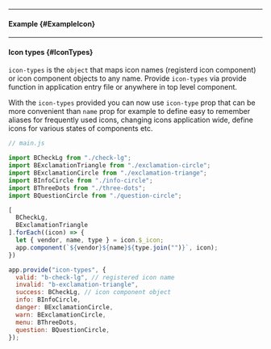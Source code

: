 ___

#### Example {#ExampleIcon}

<example name="ExampleIcon" auto-show-code></example>

---

#### Icon types {#IconTypes}

`icon-types` is the `object` that maps icon names (registerd icon component) or icon component objects to any name. Provide `icon-types` via provide function in application entry file or anywhere in top level component. 

With the `icon-types` provided you can now use `icon-type` prop that can be more convenient than `name` prop for example to define easy to remember aliases for frequently used icons, changing icons application wide, define icons for various states of components etc.

```javascript
// main.js

import BCheckLg from "./check-lg";
import BExclamationTriangle from "./exclamation-circle";
import BExclamationCircle from "./exclamation-triange";
import BInfoCircle from "./info-circle";
import BThreeDots from "./three-dots";
import BQuestionCircle from "./question-circle";

[
  BCheckLg, 
  BExclamationTriangle
].forEach((icon) => {
  let { vendor, name, type } = icon.$_icon;
  app.component(`${vendor}${name}${type.join("")}`, icon);
})

app.provide("icon-types", {
  valid: "b-check-lg", // registered icon name
  invalid: "b-exclamation-triangle",
  success: BCheckLg, // icon component object
  info: BInfoCircle,
  danger: BExclamationCircle,
  warn: BExclamationCircle,
  menu: BThreeDots,
  question: BQuestionCircle,
});
```
